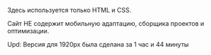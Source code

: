 
Здесь используется только HTML и CSS. 

Сайт НЕ содержит мобильную адаптацию, сборщика проектов и оптимизации.


Upd: Версия для 1920px была сделана за 1 час и 44 минуты